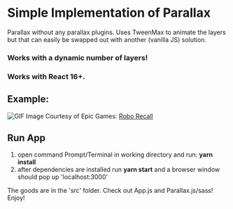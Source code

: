 # Simple Implementation of Parallax

Parallax without any parallax plugins. Uses TweenMax to animate the layers but that can easily be swapped out with another (vanilla JS) solution.

### Works with a dynamic number of layers! 

### Works with React 16+.

## Example:
![GIF](https://github.com/jansmolders86/react-vanilla-parallax/blob/master/public/images/preview.gif?raw=true)
Image Courtesy of Epic Games: [Robo Recall](https://epicgames.com/roborecall)

## Run App
1. open command Prompt/Terminal in working directory and run: __yarn install__
2. after dependencies are installed run __yarn start__ and a browser window should pop up 'localhost:3000'

The goods are in the 'src' folder. Check out  App.js and Parallax.js/sass! Enjoy!

